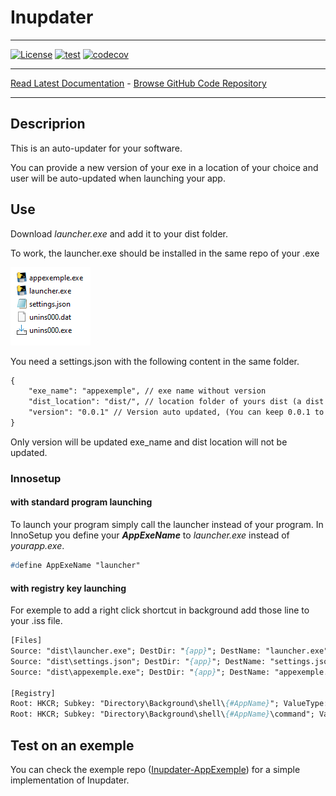 # Inupdater

------------------------------------------------------------------------

[![License](https://img.shields.io/github/license/mashape/apistatus.svg)](https://pypi.org/project/isort/)
[![test](https://github.com/yoannmos/Inupdater/actions/workflows/ci.yml/badge.svg)](https://github.com/yoannmos/Inupdater)
[![codecov](https://codecov.io/gh/yoannmos/Inupdater/branch/master/graph/badge.svg?token=CV7RJU2RWM)](https://codecov.io/gh/yoannmos/Inupdater)

------------------------------------------------------------------------

[Read Latest Documentation](https://yoannmos.github.io/Inupdater/) - [Browse GitHub Code Repository](https://github.com/yoannmos/Inupdater/)

------------------------------------------------------------------------

## Descriprion

This is an auto-updater for your software.

You can provide a new version of your exe in a location of your choice and user will be auto-updated when launching your app.

<!-- Check the [appexemple](https://github.com/yoannmos/Inupdater-Appexemple) repository for recomended implementation. -->

## Use

Download *launcher.exe* and add it to your dist folder.

To work, the launcher.exe should be installed in the same repo of your .exe

![Typical install Folder](docs\images\folder.PNG)

You need a settings.json with the following content in the same folder.

```txt
{
    "exe_name": "appexemple", // exe name without version
    "dist_location": "dist/", // location folder of yours dist (a dist should look like : appexemple_1.0.2 = *exe_name*_*version*)
    "version": "0.0.1" // Version auto updated, (You can keep 0.0.1 to force update in first launch)
}
```

Only version will be updated exe_name and dist location will not be updated.

### Innosetup

#### with standard program launching

To launch your program simply call the launcher instead of your program.
In InnoSetup you define your ***AppExeName*** to *launcher.exe* instead of *yourapp.exe*.

```pascal
#define AppExeName "launcher"
```

#### with registry key launching

For exemple to add a right click shortcut in background add those line to your .iss file.  

```pascal
[Files]
Source: "dist\launcher.exe"; DestDir: "{app}"; DestName: "launcher.exe"
Source: "dist\settings.json"; DestDir: "{app}"; DestName: "settings.json"
Source: "dist\appexemple.exe"; DestDir: "{app}"; DestName: "appexemple.exe"

[Registry]
Root: HKCR; Subkey: "Directory\Background\shell\{#AppName}"; ValueType: string; ValueName: ""; ValueData: "&Appexemple"; Flags: uninsdeletekey
Root: HKCR; Subkey: "Directory\Background\shell\{#AppName}\command"; ValueType: string; ValueName: ""; ValueData: "{app}\launcher.exe"; Flags: uninsdeletekey
```

## Test on an exemple

You can check the exemple repo ([Inupdater-AppExemple](https://github.com/yoannmos/Inupdater-AppExemple)) for a simple implementation of Inupdater.
